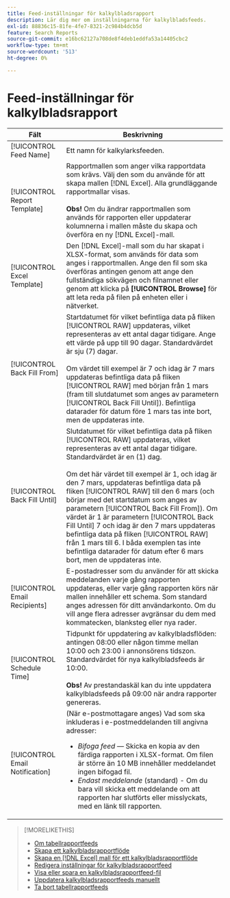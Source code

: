 ```yaml
---
title: Feed-inställningar för kalkylbladsrapport
description: Lär dig mer om inställningarna för kalkylbladsfeeds.
exl-id: 88836c15-81fe-4fe7-8321-2c984b4dcb5d
feature: Search Reports
source-git-commit: e16bc62127a708de8f4deb1eddfa53a14405cbc2
workflow-type: tm+mt
source-wordcount: '513'
ht-degree: 0%

---
```


# Feed-inställningar för kalkylbladsrapport

| Fält | Beskrivning |
|---|---|
| [!UICONTROL Feed Name] | Ett namn för kalkylarksfeeden. |
| [!UICONTROL Report Template] | Rapportmallen som anger vilka rapportdata som krävs. Välj den som du använde för att skapa mallen [!DNL Excel]. Alla grundläggande rapportmallar visas.<br><br><b>Obs!</b> Om du ändrar rapportmallen som används för rapporten eller uppdaterar kolumnerna i mallen måste du skapa och överföra en ny [!DNL Excel]-mall. |
| [!UICONTROL Excel Template] | Den [!DNL Excel]-mall som du har skapat i XLSX-format, som används för data som anges i rapportmallen. Ange den fil som ska överföras antingen genom att ange den fullständiga sökvägen och filnamnet eller genom att klicka på <b>[!UICONTROL Browse]</b> för att leta reda på filen på enheten eller i nätverket. |
| [!UICONTROL Back Fill From] | Startdatumet för vilket befintliga data på fliken [!UICONTROL RAW] uppdateras, vilket representeras av ett antal dagar tidigare. Ange ett värde på upp till 90 dagar. Standardvärdet är sju (7) dagar.<br><br>Om värdet till exempel är 7 och idag är 7 mars uppdateras befintliga data på fliken [!UICONTROL RAW] med början från 1 mars (fram till slutdatumet som anges av parametern [!UICONTROL Back Fill Until]). Befintliga datarader för datum före 1 mars tas inte bort, men de uppdateras inte. |
| [!UICONTROL Back Fill Until] | Slutdatumet för vilket befintliga data på fliken [!UICONTROL RAW] uppdateras, vilket representeras av ett antal dagar tidigare. Standardvärdet är en (1) dag.<br><br>Om det här värdet till exempel är 1, och idag är den 7 mars, uppdateras befintliga data på fliken [!UICONTROL RAW] till den 6 mars (och börjar med det startdatum som anges av parametern [!UICONTROL Back Fill From]). Om värdet är 1 är parametern [!UICONTROL Back Fill Until] 7 och idag är den 7 mars uppdateras befintliga data på fliken [!UICONTROL RAW] från 1 mars till 6. I båda exemplen tas inte befintliga datarader för datum efter 6 mars bort, men de uppdateras inte. |
| [!UICONTROL Email Recipients] | E-postadresser som du använder för att skicka meddelanden varje gång rapporten uppdateras, eller varje gång rapporten körs när mallen innehåller ett schema. Som standard anges adressen för ditt användarkonto. Om du vill ange flera adresser avgränsar du dem med kommatecken, blanksteg eller nya rader. |
| [!UICONTROL Schedule Time] | Tidpunkt för uppdatering av kalkylbladsflöden: antingen 08:00 eller någon timme mellan 10:00 och 23:00 i annonsörens tidszon. Standardvärdet för nya kalkylbladsfeeds är 10:00.<br><br><b>Obs!</b> Av prestandaskäl kan du inte uppdatera kalkylbladsfeeds på 09:00 när andra rapporter genereras. |
| [!UICONTROL Email Notification] | (När e-postmottagare anges) Vad som ska inkluderas i e-postmeddelanden till angivna adresser:<ul><li><i>Bifoga feed</i> — Skicka en kopia av den färdiga rapporten i XLSX-format. Om filen är större än 10 MB innehåller meddelandet ingen bifogad fil.</li><li><i>Endast meddelande</i> (standard) - Om du bara vill skicka ett meddelande om att rapporten har slutförts eller misslyckats, med en länk till rapporten.</li></ul> |

>[!MORELIKETHIS]
>
>* [Om tabellrapportfeeds](spreadsheet-feed-about.md)
>* [Skapa ett kalkylbladsrapportflöde](spreadsheet-feed-create.md)
>* [Skapa en [!DNL Excel] mall för ett kalkylbladsrapportflöde](spreadsheet-feed-create-excel-template.md)
>* [Redigera inställningar för kalkylbladsrapportfeed](spreadsheet-feed-edit.md)
>* [Visa eller spara en kalkylbladsrapportfeed-fil](spreadsheet-feed-view-or-save.md)
>* [Uppdatera kalkylbladsrapportfeeds manuellt](spreadsheet-feed-refresh.md)
>* [Ta bort tabellrapportfeeds](spreadsheet-feed-delete.md)

